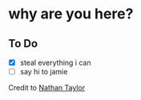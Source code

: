 # why are you here?
## To Do
 - [x] steal everything i can
 - [ ] say hi to jamie

Credit to [Nathan Taylor](https://nathan.tokyo/)